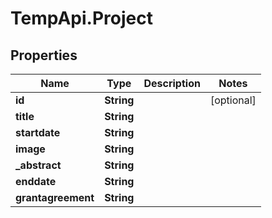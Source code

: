 # TempApi.Project

## Properties

Name | Type | Description | Notes
------------ | ------------- | ------------- | -------------
**id** | **String** |  | [optional] 
**title** | **String** |  | 
**startdate** | **String** |  | 
**image** | **String** |  | 
**_abstract** | **String** |  | 
**enddate** | **String** |  | 
**grantagreement** | **String** |  | 


